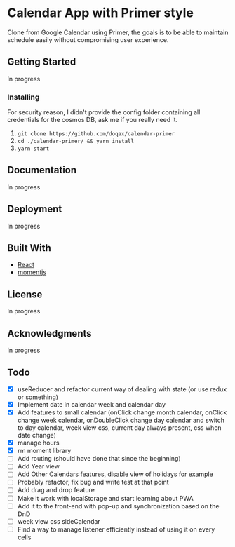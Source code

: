# Calendar App with Primer style

Clone from Google Calendar using Primer, the goals is to be able to maintain schedule easily without compromising user experience.

## Getting Started

In progress

### Installing

For security reason, I didn't provide the config folder containing all credentials for the cosmos DB, ask me if you really need it.

1. `git clone https://github.com/doqax/calendar-primer`
2. `cd ./calendar-primer/ && yarn install`
3. `yarn start`

## Documentation

In progress

## Deployment

In progress

## Built With

- [React](*)
- [momentjs](*)

## License

In progress

## Acknowledgments

In progress

## Todo

- [X] useReducer and refactor current way of dealing with state (or use redux or something)
- [X] Implement date in calendar week and calendar day
- [X] Add features to small calendar (onClick change month calendar, onClick change week calendar, onDoubleClick change day calendar and switch to day calendar, week view css, current day always present, css when date change)
- [X] manage hours
- [X] rm moment library
- [ ] Add routing (should have done that since the beginning)
- [ ] Add Year view
- [ ] Add Other Calendars features, disable view of holidays for example
- [ ] Probably refactor, fix bug and write test at that point
- [ ] Add drag and drop feature
- [ ] Make it work with localStorage and start learning about PWA
- [ ] Add it to the front-end with pop-up and synchronization based on the DnD
- [ ] week view css sideCalendar
- [ ] Find a way to manage listener efficiently instead of using it on every cells
